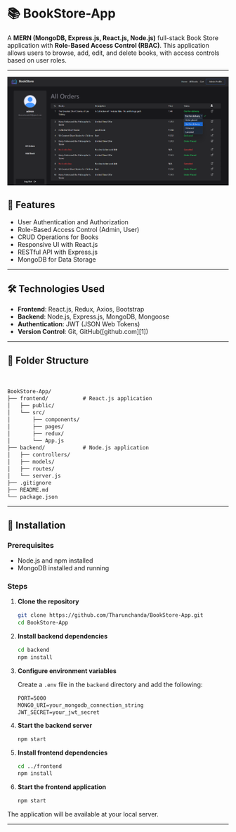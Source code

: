 
# 📚 BookStore-App

A **MERN (MongoDB, Express.js, React.js, Node.js)** full-stack Book Store application with **Role-Based Access Control (RBAC)**. This application allows users to browse, add, edit, and delete books, with access controls based on user roles.

---
![Sample Admin View](assets/image.png)


## 🚀 Features

* User Authentication and Authorization
* Role-Based Access Control (Admin, User)
* CRUD Operations for Books
* Responsive UI with React.js
* RESTful API with Express.js
* MongoDB for Data Storage

---

## 🛠️ Technologies Used

* **Frontend**: React.js, Redux, Axios, Bootstrap
* **Backend**: Node.js, Express.js, MongoDB, Mongoose
* **Authentication**: JWT (JSON Web Tokens)
* **Version Control**: Git, GitHub([github.com][1])

---

## 📂 Folder Structure

```


BookStore-App/
├── frontend/           # React.js application
│   ├── public/
│   └── src/
│       ├── components/
│       ├── pages/
│       ├── redux/
│       └── App.js
├── backend/            # Node.js application
│   ├── controllers/
│   ├── models/
│   ├── routes/
│   └── server.js
├── .gitignore
├── README.md
└── package.json
```



---

## 🧰 Installation

### Prerequisites

* Node.js and npm installed
* MongoDB installed and running

### Steps

1. **Clone the repository**

   ```bash
   git clone https://github.com/Tharunchanda/BookStore-App.git
   cd BookStore-App
   ```



2. **Install backend dependencies**

   ```bash
   cd backend
   npm install
   ```



3. **Configure environment variables**

   Create a `.env` file in the `backend` directory and add the following:

   ```env
   PORT=5000
   MONGO_URI=your_mongodb_connection_string
   JWT_SECRET=your_jwt_secret
   ```



4. **Start the backend server**

   ```bash
   npm start
   ```



5. **Install frontend dependencies**

   ```bash
   cd ../frontend
   npm install
   ```



6. **Start the frontend application**

   ```bash
   npm start
   ```



The application will be available at your local server.

---

